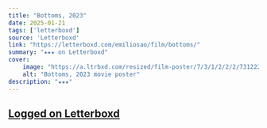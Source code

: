 ```yaml
---
title: "Bottoms, 2023"
date: 2025-01-21
tags: ['letterboxd']
source: 'Letterboxd'
link: "https://letterboxd.com/emiliosao/film/bottoms/"
summary: "★★★ on Letterboxd"
cover:
    image: "https://a.ltrbxd.com/resized/film-poster/7/3/1/2/2/2/731222-bottoms-0-600-0-900-crop.jpg?v=11b87368c8"
    alt: "Bottoms, 2023 movie poster"
description: "★★★"
---
```

## [Logged on Letterboxd](https://letterboxd.com/emiliosao/film/bottoms/)

